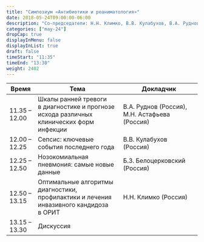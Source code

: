 ```yaml
---
title: "Симпозиум «Антибиотики и реаниматология»"
date: 2018-05-24T09:00:00-06:00
description: "Со-председатели: Н.Н. Климко, В.В. Кулабухов, В.А. Руднов"
categories: ["may-24"]
dropCap: true
displayInMenu: false
displayInList: true
draft: false
timeStart: "11:35"
timeEnd: "13:30"
weight: 2402
---
```


| Время            | Тема           | Докладчик  |
| ------------- | ------------- | ----- |
| 11.35 – 12.00 | Шкалы ранней тревоги в диагностике и прогнозе исхода различных клинических форм инфекции | В.А.&nbsp;Руднов (Россия), М.Н.&nbsp;Астафьева (Россия) | 
| 12.00 – 12.25 | Сепсис: ключевые события последнего года                                                 | В.В.&nbsp;Кулабухов (Россия)                       | 
| 12.25 – 12.50 | Нозокомиальная пневмония: самые новые данные                                             | Б.З.&nbsp;Белоцерковcкий (Россия)                  | 
| 12.50 – 13.15 | Оптимальные алгоритмы диагностики, профилактики и лечения инвазивного кандидоза в ОРИТ   | Н.Н.&nbsp;Климко (Россия)                          | 
| 13.15 – 13.30 | Дискуссия                                                                                |                                               | 